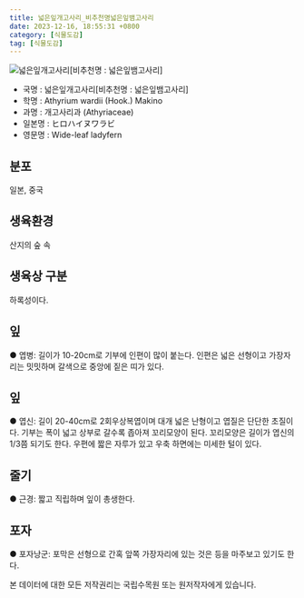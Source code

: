 ```yaml
---
title: 넓은잎개고사리_비추천명넓은잎뱀고사리
date: 2023-12-16, 18:55:31 +0800
category: [식물도감]
tag: [식물도감]
---
```




![넓은잎개고사리[비추천명 : 넓은잎뱀고사리]](http://www.nature.go.kr/fileUpload/plants/basic/Aspleniaceae/Asplenium/3964/1_th2.JPG)
- 국명 : 넓은잎개고사리[비추천명 : 넓은잎뱀고사리]
- 학명 : Athyrium wardii (Hook.) Makino
- 과명 : 개고사리과 (Athyriaceae)
- 일본명 : ヒロハイヌワラビ
- 영문명 : Wide-leaf ladyfern


## 분포
일본, 중국
## 생육환경
산지의 숲 속 
## 생육상 구분
하록성이다. 
## 잎
● 엽병: 길이가 10-20cm로 기부에 인편이 많이 붙는다. 인편은 넓은 선형이고 가장자리는 밋밋하며 갈색으로 중앙에 짙은 띠가 있다. 
## 잎
● 엽신: 길이 20-40cm로 2회우상복엽이며 대개 넓은 난형이고 엽질은 단단한 초질이다. 기부는 폭이 넓고 상부로 갈수록 좁아져 꼬리모양이 된다. 꼬리모양은 길이가 엽신의 1/3쯤 되기도 한다. 우편에 짧은 자루가 있고 우축 하면에는 미세한 털이 있다. 
## 줄기
● 근경: 짧고 직립하며 잎이 총생한다. 
## 포자
● 포자낭군: 포막은 선형으로 간혹 앞쪽 가장자리에 있는 것은 등을 마주보고 있기도 한다. 






본 데이터에 대한 모든 저작권리는 국립수목원 또는 원저작자에게 있습니다.
